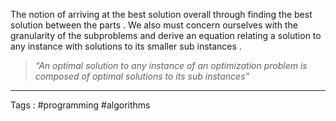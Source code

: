 The notion of arriving at the best solution overall through finding the best solution between the parts . We also must concern ourselves with the granularity of the subproblems and derive an equation relating a solution to any instance with solutions to its smaller sub instances . 

> *“An optimal solution to any instance of an optimization problem is composed of optimal solutions to its sub instances”*


 ___
 Tags : #programming #algorithms 